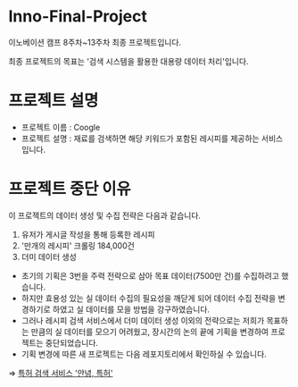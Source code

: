 # Inno-Final-Project
이노베이션 캠프 8주차~13주차 최종 프로젝트입니다.

최종 프로젝트의 목표는 '검색 시스템을 활용한 대용량 데이터 처리'입니다.

# 프로젝트 설명
- 프로젝트 이름 : Coogle
- 프로젝트 설명 : 재료를 검색하면 해당 키워드가 포함된 레시피를 제공하는 서비스입니다.

# 프로젝트 중단 이유
이 프로젝트의 데이터 생성 및 수집 전략은 다음과 같습니다.
1. 유저가 게시글 작성을 통해 등록한 레시피
2. '만개의 레시피' 크롤링 184,000건
3. 더미 데이터 생성

- 초기의 기획은 3번을 주력 전략으로 삼아 목표 데이터(7500만 건)를 수집하려고 했습니다.
- 하지만 효용성 있는 실 데이터 수집의 필요성을 깨닫게 되어 데이터 수집 전략을 변경하기로 하였고 실 데이터를 모을 방법을 강구하였습니다.
- 그러나 레시피 검색 서비스에서 더미 데이터 생성 이외의 전략으로는 저희가 목표하는 만큼의 실 데이터를 모으기 어려웠고, 장시간의 논의 끝에 기획을 변경하여 프로젝트는 중단되었습니다.
- 기획 변경에 따른 새 프로젝트는 다음 레포지토리에서 확인하실 수 있습니다.

⇒ [특허 검색 서비스 '안녕, 특허'](https://github.com/coogle-yoriking-joriking/hello-patent)
